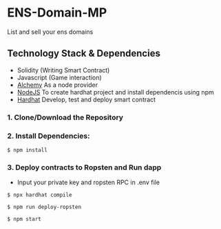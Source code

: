 # ENS-Domain-MP

List and sell your ens domains

## Technology Stack & Dependencies

- Solidity (Writing Smart Contract)
- Javascript (Game interaction)
- [Alchemy](https://www.alchemy.com/) As a node provider
- [NodeJS](https://nodejs.org/en/) To create hardhat project and install dependencis using npm
- [Hardhat](https://hardhat.org/) Develop, test and deploy smart contract 


### 1. Clone/Download the Repository

### 2. Install Dependencies:
```
$ npm install
```

### 3. Deploy contracts to Ropsten and Run dapp
- Input your private key and ropsten RPC in .env file
```
$ npx hardhat compile
```
```
$ npm run deploy-ropsten
```
```
$ npm start
```

